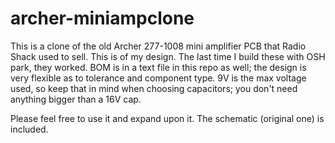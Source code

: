 # archer-miniampclone
This is a clone of the old Archer 277-1008 mini amplifier PCB that Radio Shack used to sell.  This is of my design.  The last time I build these with OSH park, they worked.  BOM is in a text file in this repo as well; the design is very flexible as to tolerance and component type.  9V is the max voltage used, so keep that in mind when choosing capacitors; you don't need anything bigger than a 16V cap.

Please feel free to use it and expand upon it.  The schematic (original one) is included.
